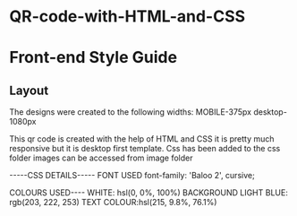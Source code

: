 # QR-code-with-HTML-and-CSS
# Front-end Style Guide

## Layout

The designs were created to the following widths:
MOBILE-375px
desktop-1080px

This qr code is created with the help of HTML and CSS it is pretty much responsive but it is desktop first template. Css has been added to the css folder images can be accessed from image folder

-----CSS DETAILS-----
FONT USED font-family: 'Baloo 2', cursive;

COLOURS USED---- 
WHITE: hsl(0, 0%, 100%) 
BACKGROUND LIGHT BLUE: rgb(203, 222, 253) 
TEXT COLOUR:hsl(215, 9.8%, 76.1%)
